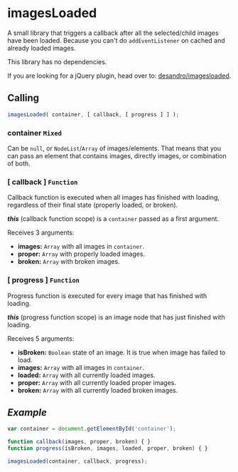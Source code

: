 # imagesLoaded

A small library that triggers a callback after all the selected/child images have been loaded. Because you can't do
`addEventListener` on cached and already loaded images.

This library has no dependencies.

If you are looking for a jQuery plugin, head over to: [desandro/imagesloaded](https://github.com/desandro/imagesloaded).

## Calling

```js
imagesLoaded( container, [ callback, [ progress ] ] );
```

### container `Mixed`

Can be `null`, or `NodeList`/`Array` of images/elements. That means that you can pass an element that contains images,
directly images, or combination of both.

### [ callback ] `Function`

Callback function is executed when all images has finished with loading, regardless of their final state (properly loaded, or broken).

***this*** (callback function scope) is a `container` passed as a first argument.

Receives 3 arguments:

+ **images:** `Array` with all images in `container`.
+ **proper:** `Array` with properly loaded images.
+ **broken:** `Array` with broken images.

### [ progress ] `Function`

Progress function is executed for every image that has finished with loading.

***this*** (progress function scope) is an image node that has just finished with loading.

Receives 5 arguments:

+ **isBroken:** `Boolean` state of an image. It is true when image has failed to load.
+ **images:** `Array` with all images in `container`.
+ **loaded:** `Array` with all currently loaded images.
+ **proper:** `Array` with all currently loaded proper images.
+ **broken:** `Array` with all currently loaded broken images.

## *Example*

```js
var container = document.getElementById('container');

function callback(images, proper, broken) { }
function progress(isBroken, images, loaded, proper, broken) { }

imagesLoaded(container, callback, progress);
```
